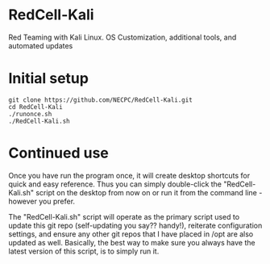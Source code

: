 # RedCell-Kali
Red Teaming with Kali Linux. OS Customization, additional tools, and automated updates

# Initial setup
```
git clone https://github.com/NECPC/RedCell-Kali.git
cd RedCell-Kali
./runonce.sh
./RedCell-Kali.sh
```

# Continued use
Once you have run the program once, it will create desktop shortcuts for quick and easy reference. Thus you can simply double-click the "RedCell-Kali.sh" script on the desktop from now on or run it from the command line - however you prefer.

The "RedCell-Kali.sh" script will operate as the primary script used to update this git repo (self-updating you say?? handy!), reiterate configuration settings, and ensure any other git repos that I have placed in /opt are also updated as well. Basically, the best way to make sure you always have the latest version of this script, is to simply run it.


